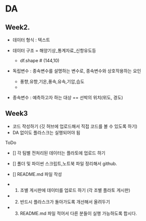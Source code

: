 # DA

## Week2.
- 데이터 형식 : 텍스트
- 데이터 구조 = 해양기상_통계자료_신항유도등
    - df.shape # (144,10)

- 독립변수 : 종속변수를 설명하는 변수로, 종속변수와 상호작용하는 요인
    - 풍향,유향,기온,풍속,유속,기압,습도
    - 
- 종속변수 : 예측하고자 하는 대상 == 선박의 위치(위도, 경도)

## Week3
- 코드 작성하기 (깃 허브에 업로드해서 직접 코드를 볼 수 있도록 하기)
- DA 없이도 플라스크는 실행되어야 됨

ToDo
- [] 각 팀별 전처리된 데이터는 플라토에 업로드 하기
- [] 폴더 및 파이썬 스크립트,노트북 파일 정리해서 github.
- [] README.md 파일 작성 


- 1. 조별 게시판에 데이터를 업로드 하기 (각 조별 플라토 게시판)
- 2. 반드시 플라스크가 돌아가도록 개선해서 올려두기
- 3. README.md 파일 적어서 다른 분들이 실행 가능하도록 합시다.
